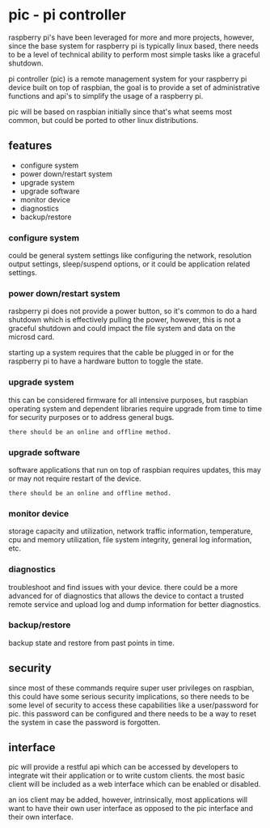 # pic - pi controller

raspberry pi's have been leveraged for more and more projects, however, since the base system for raspberry pi is typically linux based, there needs to be a level of technical ability to perform most simple tasks like a graceful shutdown.

pi controller (pic) is a remote management system for your raspberry pi device built on top of raspbian, the goal is to provide a set of administrative functions and api's to simplify the usage of a raspberry pi.

pic will be based on raspbian initially since that's what seems most common, but could be ported to other linux distributions.

## features

* configure system
* power down/restart system
* upgrade system
* upgrade software
* monitor device
* diagnostics
* backup/restore

### configure system

could be general system settings like configuring the network, resolution output settings, sleep/suspend options, or it could be application related settings.

### power down/restart system

rasbperry pi does not provide a power button, so it's common to do a hard shutdown which is effectively pulling the power, however, this is not a graceful shutdown and could impact the file system and data on the microsd card.

starting up a system requires that the cable be plugged in or for the raspberry pi to have a hardware button to toggle the state.

### upgrade system

this can be considered firmware for all intensive purposes, but raspbian operating system and dependent libraries require upgrade from time to time for security purposes or to address general bugs.

`there should be an online and offline method.`

### upgrade software

software applications that run on top of raspbian requires updates, this may or may not require restart of the device.

`there should be an online and offline method.`

### monitor device

storage capacity and utilization, network traffic information, temperature, cpu and memory utilization, file system integrity, general log information, etc.

### diagnostics

troubleshoot and find issues with your device.  there could be a more advanced for of diagnostics that allows the device to contact a trusted remote service and upload log and dump information for better diagnostics.

### backup/restore

backup state and restore from past points in time.

## security

since most of these commands require super user privileges on raspbian, this could have some serious security implications, so there needs to be some level of security to access these capabilities like a user/password for pic.  this password can be configured and there needs to be a way to reset the system in case the password is forgotten. 

## interface

pic will provide a restful api which can be accessed by developers to integrate wit their application or to write custom clients.  the most basic client will be included as a web interface which can be enabled or disabled.

an ios client may be added, however, intrinsically, most applications will want to have their own user interface as opposed to the pic interface and their own interface.
